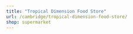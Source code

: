 ```yaml
---
title: "Tropical Dimension Food Store"
url: /cambridge/tropical-dimension-food-store/
shop: supermarket
---
```

